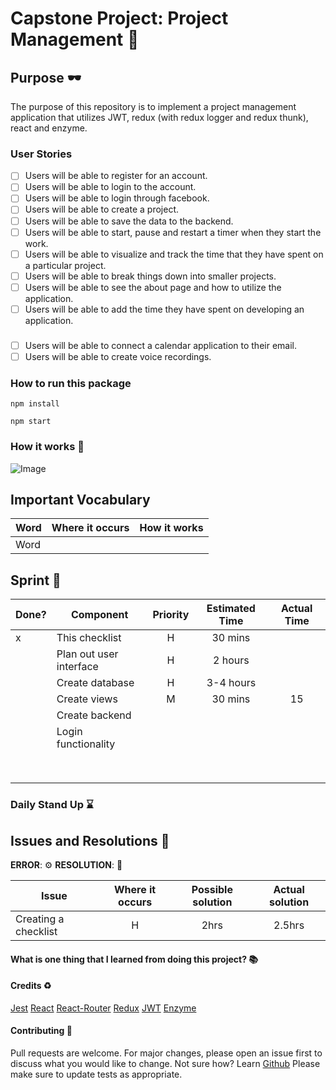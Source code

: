 # Capstone Project: Project Management :rocket:

## Purpose :dark_sunglasses:

The purpose of this repository is to implement a project management application that utilizes JWT, redux (with redux logger and redux thunk), react and enzyme.

### User Stories

- [ ] Users will be able to register for an account.
- [ ] Users will be able to login to the account.
- [ ] Users will be able to login through facebook.
- [ ] Users will be able to create a project.
- [ ] Users will be able to save the data to the backend.
- [ ] Users will be able to start, pause and restart a timer when they start the work.
- [ ] Users will be able to visualize and track the time that they have spent on a particular project.
- [ ] Users will be able to break things down into smaller projects.
- [ ] Users will be able to see the about page and how to utilize the application.
- [ ] Users will be able to add the time they have spent on developing an application.

###

- [ ] Users will be able to connect a calendar application to their email.
- [ ] Users will be able to create voice recordings.

### How to run this package

```
npm install
```

```
npm start
```

### How it works :open_book:

![Image](https://www.dropbox.com/s/qssnbo02fau4wwc/Screen%20Shot%202020-07-27%20at%2014.01.49.png?raw=1)

## Important Vocabulary

| Word | Where it occurs | How it works |
| ---- | :-------------: | :----------: |
| Word |                 |              |

## Sprint :athletic_shoe:

| Done? | Component               | Priority | Estimated Time | Actual Time |
| ----- | ----------------------- | :------: | :------------: | :---------: |
| x     | This checklist          |    H     |    30 mins     |             |
|       | Plan out user interface |    H     |    2 hours     |             |
|       | Create database         |    H     |   3-4 hours    |             |
|       | Create views            |    M     |    30 mins     |     15      |
|       | Create backend          |          |                |             |
|       | Login functionality     |          |                |             |
|       |                         |          |                |             |
|       |                         |          |                |             |
|       |                         |          |                |             |
|       |                         |          |                |             |
|       |                         |          |                |             |
|       |                         |          |                |             |
|       |                         |          |                |             |
|       |                         |          |                |             |

### Daily Stand Up :hourglass:

## Issues and Resolutions :flashlight:

**ERROR**: :gear:
**RESOLUTION**: :key:

| Issue                | Where it occurs | Possible solution | Actual solution |
| -------------------- | :-------------: | :---------------: | :-------------: |
| Creating a checklist |        H        |       2hrs        |     2.5hrs      |

#### What is one thing that I learned from doing this project? :books:

#### Credits :recycle:

[Jest](https://jestjs.io/)
[React](https://reactjs.org/)
[React-Router](https://reactrouter.com/)
[Redux](https://redux.js.org/)
[JWT](https://jwt.io/)
[Enzyme]()
[]()
[]()

#### Contributing :round_pushpin:

Pull requests are welcome. For major changes, please open an issue first to discuss what you would like to change.
Not sure how? Learn [Github](https://www.youtube.com/watch?v=3RjQznt-8kE&list=PL4cUxeGkcC9goXbgTDQ0n_4TBzOO0ocPR)
Please make sure to update tests as appropriate.
